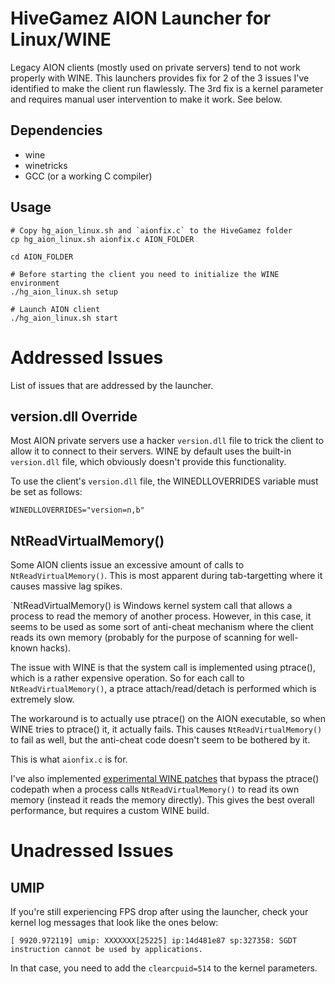 # HiveGamez AION Launcher for Linux/WINE

Legacy AION clients (mostly used on private servers) tend to not work properly
with WINE. This launchers provides fix for 2 of the 3 issues I've identified to
make the client run flawlessly. The 3rd fix is a kernel parameter and requires
manual user intervention to make it work. See below.

## Dependencies

- wine
- winetricks
- GCC (or a working C compiler)

## Usage

```
# Copy hg_aion_linux.sh and `aionfix.c` to the HiveGamez folder
cp hg_aion_linux.sh aionfix.c AION_FOLDER

cd AION_FOLDER

# Before starting the client you need to initialize the WINE environment
./hg_aion_linux.sh setup

# Launch AION client
./hg_aion_linux.sh start
```

# Addressed Issues

List of issues that are addressed by the launcher.

## version.dll Override

Most AION private servers use a hacker `version.dll` file to trick the client
to allow it to connect to their servers. WINE by default uses the built-in
`version.dll` file, which obviously doesn't provide this functionality.

To use the client's `version.dll` file, the WINEDLLOVERRIDES variable must be
set as follows:

```
WINEDLLOVERRIDES="version=n,b"
```

## NtReadVirtualMemory()

Some AION clients issue an excessive amount of calls to `NtReadVirtualMemory()`.
This is most apparent during tab-targetting where it causes massive lag spikes.

`NtReadVirtualMemory() is Windows kernel system call that allows a process to
read the memory of another process. However, in this case, it seems to be used
as some sort of anti-cheat mechanism where the client reads its own memory
(probably for the purpose of scanning for well-known hacks).

The issue with WINE is that the system call is implemented using ptrace(), which
is a rather expensive operation. So for each call to `NtReadVirtualMemory()`, a
ptrace attach/read/detach is performed which is extremely slow.

The workaround is to actually use ptrace() on the AION executable, so when WINE
tries to ptrace() it, it actually fails. This causes `NtReadVirtualMemory()` to
fail as well, but the anti-cheat code doesn't seem to be bothered by it.

This is what `aionfix.c` is for.

I've also implemented [experimental WINE patches](https://github.com/pinkfluid/aionfix/tree/master/wine_patches) that bypass the ptrace()
codepath when a process calls `NtReadVirtualMemory()` to read its own memory
(instead it reads the memory directly). This gives the best overall performance,
but requires a custom WINE build.

# Unadressed Issues

## UMIP

If you're still experiencing FPS drop after using the launcher, check your
kernel log messages that look like the ones below:

```
[ 9920.972119] umip: XXXXXXX[25225] ip:14d481e87 sp:327358: SGDT instruction cannot be used by applications.
```

In that case, you need to add the `clearcpuid=514` to the kernel parameters.

